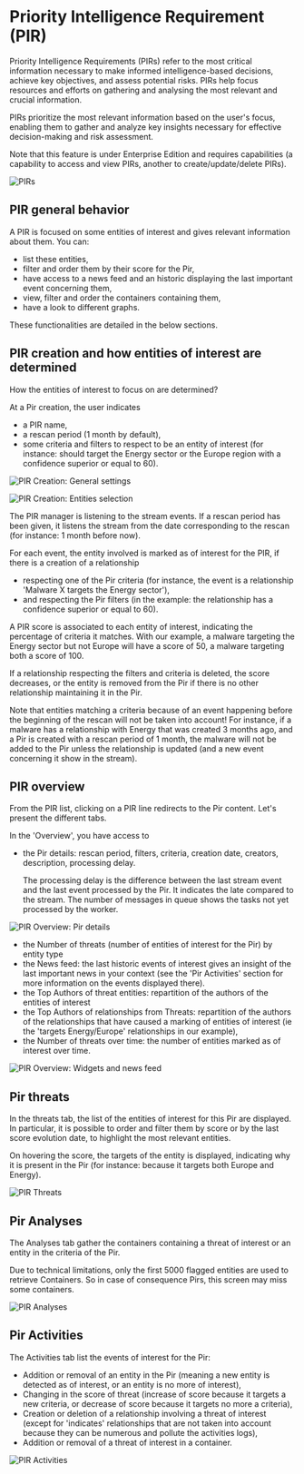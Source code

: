 # Priority Intelligence Requirement (PIR)

Priority Intelligence Requirements (PIRs) refer to the most critical information necessary to make informed intelligence-based decisions, achieve key objectives, and assess potential risks. PIRs help focus resources and efforts on gathering and analysing the most relevant and crucial information.

PIRs prioritize the most relevant information based on the user's focus, enabling them to gather and analyze key insights necessary for effective decision-making and risk assessment.

Note that this feature is under Enterprise Edition and requires capabilities (a capability to access and view PIRs, another to create/update/delete PIRs).

![PIRs](assets/pirs.png)

## PIR general behavior

A PIR is focused on some entities of interest and gives relevant information about them. You can:
- list these entities,
- filter and order them by their score for the Pir,
- have access to a news feed and an historic displaying the last important event concerning them,
- view, filter and order the containers containing them,
- have a look to different graphs.

These functionalities are detailed in the below sections.

## PIR creation and how entities of interest are determined

How the entities of interest to focus on are determined?

At a Pir creation, the user indicates
- a PIR name,
- a rescan period (1 month by default),
- some criteria and filters to respect to be an entity of interest (for instance: should target the Energy sector or the Europe region with a confidence superior or equal to 60).

![PIR Creation: General settings](assets/pir-creation-1.png)

![PIR Creation: Entities selection](assets/pir-creation-2.png)


The PIR manager is listening to the stream events. If a rescan period has been given, it listens the stream from the date corresponding to the rescan (for instance: 1 month before now).

For each event, the entity involved is marked as of interest for the PIR, if there is a creation of a relationship
- respecting one of the Pir criteria (for instance, the event is a relationship 'Malware X targets the Energy sector'),
- and respecting the Pir filters (in the example: the relationship has a confidence superior or equal to 60).

A PIR score is associated to each entity of interest, indicating the percentage of criteria it matches.
With our example, a malware targeting the Energy sector but not Europe will have a score of 50, a malware targeting both a score of 100.

If a relationship respecting the filters and criteria is deleted, the score decreases, or the entity is removed from the Pir if there is no other relationship maintaining it in the Pir.

Note that entities matching a criteria because of an event happening before the beginning of the rescan will not be taken into account!
For instance, if a malware has a relationship with Energy that was created 3 months ago, and a Pir is created with a rescan period of 1 month, the malware will not be added to the Pir unless the relationship is updated (and a new event concerning it show in the stream).

## PIR overview

From the PIR list, clicking on a PIR line redirects to the Pir content. Let's present the different tabs.

In the 'Overview', you have access to
- the Pir details: rescan period, filters, criteria, creation date, creators, description, processing delay.

    The processing delay is the difference between the last stream event and the last event processed by the Pir. It indicates the late compared to the stream.
    The number of messages in queue shows the tasks not yet processed by the worker.

![PIR Overview: Pir details](assets/pir-overview-details.png)


- the Number of threats (number of entities of interest for the Pir) by entity type
- the News feed: the last historic events of interest gives an insight of the last important news in your context (see the 'Pir Activities' section for more information on the events displayed there).
- the Top Authors of threat entities: repartition of the authors of the entities of interest
- the Top Authors of relationships from Threats: repartition of the authors of the relationships that have caused a marking of entities of interest (ie the 'targets Energy/Europe' relationships in our example),
- the Number of threats over time: the number of entities marked as of interest over time.

![PIR Overview: Widgets and news feed](assets/pir-overview-widgets.png)


## Pir threats

In the threats tab, the list of the entities of interest for this Pir are displayed.
In particular, it is possible to order and filter them by score or by the last score evolution date, to highlight the most relevant entities.

On hovering the score, the targets of the entity is displayed, indicating why it is present in the Pir (for instance: because it targets both Europe and Energy).

![PIR Threats](assets/pir-threats.png)



## Pir Analyses

The Analyses tab gather the containers containing a threat of interest or an entity in the criteria of the Pir.

Due to technical limitations, only the first 5000 flagged entities are used to retrieve Containers. So in case of consequence Pirs, this screen may miss some containers.

![PIR Analyses](assets/pir-analyses.png)


## Pir Activities

The Activities tab list the events of interest for the Pir:
- Addition or removal of an entity in the Pir (meaning a new entity is detected as of interest, or an entity is no more of interest),
- Changing in the score of threat (increase of score because it targets a new criteria, or decrease of score because it targets no more a criteria),
- Creation or deletion of a relationship involving a threat of interest (except for 'indicates' relationships that are not taken into account because they can be numerous and pollute the activities logs),
- Addition or removal of a threat of interest in a container.

![PIR Activities](assets/pir-activities.png)
